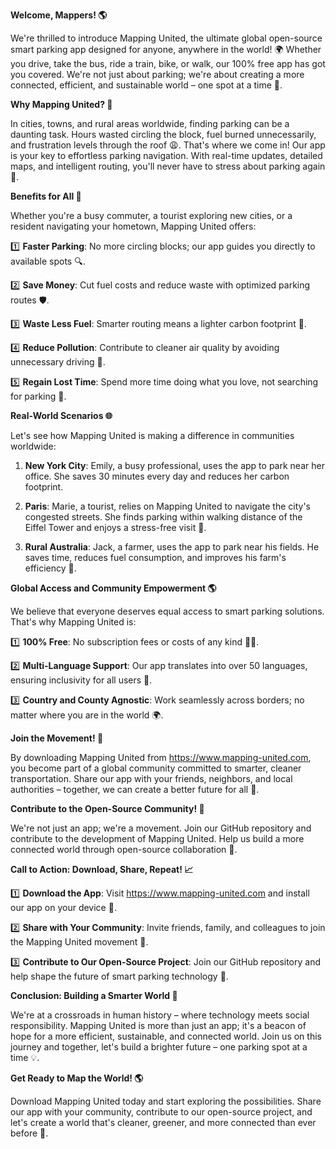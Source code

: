 **Welcome, Mappers! 🌎**

We're thrilled to introduce Mapping United, the ultimate global open-source smart parking app designed for anyone, anywhere in the world! 🌍 Whether you drive, take the bus, ride a train, bike, or walk, our 100% free app has got you covered. We're not just about parking; we're about creating a more connected, efficient, and sustainable world – one spot at a time 🚀.

**Why Mapping United? 🤔**

In cities, towns, and rural areas worldwide, finding parking can be a daunting task. Hours wasted circling the block, fuel burned unnecessarily, and frustration levels through the roof 😩. That's where we come in! Our app is your key to effortless parking navigation. With real-time updates, detailed maps, and intelligent routing, you'll never have to stress about parking again 🙌.

**Benefits for All 🌈**

Whether you're a busy commuter, a tourist exploring new cities, or a resident navigating your hometown, Mapping United offers:

1️⃣ **Faster Parking**: No more circling blocks; our app guides you directly to available spots 🔍. 

2️⃣ **Save Money**: Cut fuel costs and reduce waste with optimized parking routes 🛡.

3️⃣ **Waste Less Fuel**: Smarter routing means a lighter carbon footprint 🌿.

4️⃣ **Reduce Pollution**: Contribute to cleaner air quality by avoiding unnecessary driving 🚫.

5️⃣ **Regain Lost Time**: Spend more time doing what you love, not searching for parking 📆.

**Real-World Scenarios 🌐**

Let's see how Mapping United is making a difference in communities worldwide:

1. **New York City**: Emily, a busy professional, uses the app to park near her office. She saves 30 minutes every day and reduces her carbon footprint.

2. **Paris**: Marie, a tourist, relies on Mapping United to navigate the city's congested streets. She finds parking within walking distance of the Eiffel Tower and enjoys a stress-free visit 🗼️.

3. **Rural Australia**: Jack, a farmer, uses the app to park near his fields. He saves time, reduces fuel consumption, and improves his farm's efficiency 🌾.

**Global Access and Community Empowerment 🌎**

We believe that everyone deserves equal access to smart parking solutions. That's why Mapping United is:

1️⃣ **100% Free**: No subscription fees or costs of any kind 🙅‍♂️.

2️⃣ **Multi-Language Support**: Our app translates into over 50 languages, ensuring inclusivity for all users 💬.

3️⃣ **Country and County Agnostic**: Work seamlessly across borders; no matter where you are in the world 🌍.

**Join the Movement! 🔔**

By downloading Mapping United from https://www.mapping-united.com, you become part of a global community committed to smarter, cleaner transportation. Share our app with your friends, neighbors, and local authorities – together, we can create a better future for all 🌟.

**Contribute to the Open-Source Community! 👥**

We're not just an app; we're a movement. Join our GitHub repository and contribute to the development of Mapping United. Help us build a more connected world through open-source collaboration 🤝.

**Call to Action: Download, Share, Repeat! 📈**

1️⃣ **Download the App**: Visit https://www.mapping-united.com and install our app on your device 📱.

2️⃣ **Share with Your Community**: Invite friends, family, and colleagues to join the Mapping United movement 💬.

3️⃣ **Contribute to Our Open-Source Project**: Join our GitHub repository and help shape the future of smart parking technology 👥.

**Conclusion: Building a Smarter World 🌟**

We're at a crossroads in human history – where technology meets social responsibility. Mapping United is more than just an app; it's a beacon of hope for a more efficient, sustainable, and connected world. Join us on this journey and together, let's build a brighter future – one parking spot at a time 💡.

**Get Ready to Map the World! 🌎**

Download Mapping United today and start exploring the possibilities. Share our app with your community, contribute to our open-source project, and let's create a world that's cleaner, greener, and more connected than ever before 🌈.